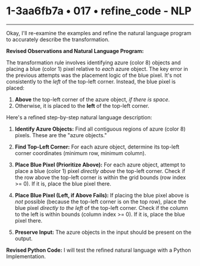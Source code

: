 # 1-3aa6fb7a • 017 • refine_code - NLP

---
Okay, I'll re-examine the examples and refine the natural language program to accurately describe the transformation.

**Revised Observations and Natural Language Program:**

The transformation rule involves identifying azure (color 8) objects and placing a blue (color 1) pixel relative to *each* azure object.  The key error in the previous attempts was the placement logic of the blue pixel. It's not consistently to the *left* of the top-left corner.  Instead, the blue pixel is placed:

1.  **Above** the top-left corner of the azure object, *if there is space*.
2.  Otherwise, it is placed to the **left** of the top-left corner.

Here's a refined step-by-step natural language description:

1.  **Identify Azure Objects:** Find all contiguous regions of azure (color 8) pixels. These are the "azure objects."

2.  **Find Top-Left Corner:** For each azure object, determine its top-left corner coordinates (minimum row, minimum column).

3.  **Place Blue Pixel (Prioritize Above):** For each azure object, attempt to place a blue (color 1) pixel *directly above* the top-left corner.  Check if the row above the top-left corner is within the grid bounds (row index >= 0). If it is, place the blue pixel there.

4.  **Place Blue Pixel (Left, if Above Fails):** If placing the blue pixel above is *not* possible (because the top-left corner is on the top row), place the blue pixel *directly to the left* of the top-left corner.  Check if the column to the left is within bounds (column index >= 0). If it is, place the blue pixel there.

5. **Preserve Input:** The azure objects in the input should be present on the output.

**Revised Python Code:**
I will test the refined natural language with a Python Implementation.

